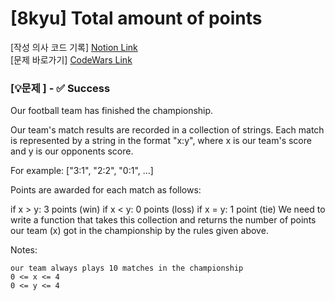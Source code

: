 # [8kyu] Total amount of points

[작성 의사 코드 기록] [Notion Link](https://mammoth-syrup-d21.notion.site/8kyu-Total-amount-of-points-1d88b15bc85b8014b33fefe9d7adff00?pvs=4)
<br/>
[문제 바로가기] [CodeWars Link](https://www.codewars.com/kata/5bb904724c47249b10000131)


### [💡문제 ] - ✅ Success

Our football team has finished the championship.

Our team's match results are recorded in a collection of strings. Each match is represented by a string in the format "x:y", where x is our team's score and y is our opponents score.

For example: ["3:1", "2:2", "0:1", ...]

Points are awarded for each match as follows:

if x > y: 3 points (win)
if x < y: 0 points (loss)
if x = y: 1 point (tie)
We need to write a function that takes this collection and returns the number of points our team (x) got in the championship by the rules given above.

Notes:
```
our team always plays 10 matches in the championship
0 <= x <= 4
0 <= y <= 4
```

